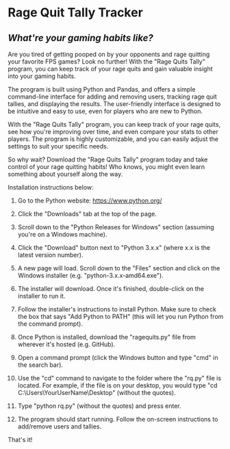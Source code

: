 # Rage Quit Tally Tracker
## ***What're your gaming habits like?***

Are you tired of getting pooped on by your opponents and rage quitting your favorite FPS games? Look no further! With the "Rage Quits Tally" program, you can keep track of your rage quits and gain valuable insight into your gaming habits.

The program is built using Python and Pandas, and offers a simple command-line interface for adding and removing users, tracking rage quit tallies, and displaying the results. The user-friendly interface is designed to be intuitive and easy to use, even for players who are new to Python.

With the "Rage Quits Tally" program, you can keep track of your rage quits, see how you're improving over time, and even compare your stats to other players. The program is highly customizable, and you can easily adjust the settings to suit your specific needs.

So why wait? Download the "Rage Quits Tally" program today and take control of your rage quitting habits! Who knows, you might even learn something about yourself along the way.



Installation instructions below:
1) Go to the Python website: https://www.python.org/

2) Click the "Downloads" tab at the top of the page.

3) Scroll down to the "Python Releases for Windows" section (assuming you're on a Windows machine).

4) Click the "Download" button next to "Python 3.x.x" (where x.x is the latest version number).

5) A new page will load. Scroll down to the "Files" section and click on the Windows installer (e.g. "python-3.x.x-amd64.exe").

6) The installer will download. Once it's finished, double-click on the installer to run it.

7) Follow the installer's instructions to install Python. Make sure to check the box that says "Add Python to PATH" (this will let you run Python from the command prompt).

8) Once Python is installed, download the "ragequits.py" file from wherever it's hosted (e.g. GitHub).

9) Open a command prompt (click the Windows button and type "cmd" in the search bar).

10) Use the "cd" command to navigate to the folder where the "rq.py" file is located. For example, if the file is on your desktop, you would type "cd C:\Users\YourUserName\Desktop" (without the quotes).

11) Type "python rq.py" (without the quotes) and press enter.

12) The program should start running. Follow the on-screen instructions to add/remove users and tallies.

That's it!
